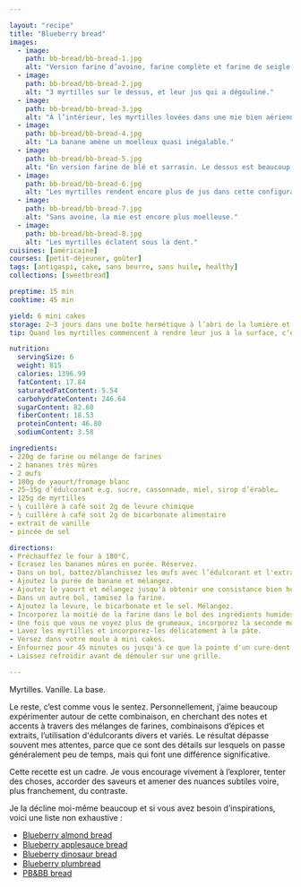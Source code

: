 ```yaml
---

layout: "recipe"
title: "Blueberry bread"
images:
  - image:
    path: bb-bread/bb-bread-1.jpg
    alt: "Version farine d’avoine, farine complète et farine de seigle. La texture en surface est caractéristique de flocons d’avoine mixés."
  - image:
    path: bb-bread/bb-bread-2.jpg
    alt: "3 myrtilles sur le dessus, et leur jus qui a dégouliné."
  - image:
    path: bb-bread/bb-bread-3.jpg
    alt: "À l’intérieur, les myrtilles lovées dans une mie bien aérienne."
  - image:
    path: bb-bread/bb-bread-4.jpg
    alt: "La banane amène un moelleux quasi inégalable."
  - image:
    path: bb-bread/bb-bread-5.jpg
    alt: "En version farine de blé et sarrasin. Le dessus est beaucoup plus craquelé."
  - image:
    path: bb-bread/bb-bread-6.jpg
    alt: "Les myrtilles rendent encore plus de jus dans cette configuration."
  - image:
    path: bb-bread/bb-bread-7.jpg
    alt: "Sans avoine, la mie est encore plus moelleuse."
  - image:
    path: bb-bread/bb-bread-8.jpg
    alt: "Les myrtilles éclatent sous la dent."
cuisines: [américaine]
courses: [petit-déjeuner, goûter]
tags: [antigaspi, cake, sans beurre, sans huile, healthy]
collections: [sweetbread]

preptime: 15 min
cooktime: 45 min

yield: 6 mini cakes
storage: 2–3 jours dans une boîte hermétique à l’abri de la lumière et de la chaleur. 5 jours au frigo. 2 mois au congélateur.
tip: Quand les myrtilles commencent à rendre leur jus à la surface, c‘est le signe que la cuisson est presque terminée.

nutrition:
  servingSize: 6
  weight: 815
  calories: 1396.99
  fatContent: 17.84
  saturatedFatContent: 5.54
  carbohydrateContent: 246.64
  sugarContent: 82.60
  fiberContent: 18.53
  proteinContent: 46.80
  sodiumContent: 3.58

ingredients:
- 220g de farine ou mélange de farines
- 2 bananes très mûres
- 2 œufs
- 100g de yaourt/fromage blanc
- 25–35g d’édulcorant e.g. sucre, cassonnade, miel, sirop d’érable…
- 125g de myrtilles
- ¼ cuillère à café soit 2g de levure chimique
- ¼ cuillère à café soit 2g de bicarbonate alimentaire
- extrait de vanille
- pincée de sel

directions:
- Préchauffez le four à 180°C.
- Écrasez les bananes mûres en purée. Réservez.
- Dans un bol, battez/blanchissez les œufs avec l’édulcorant et l'extrait de vanille. 
- Ajoutez la purée de banane et mélangez.
- Ajoutez le yaourt et mélangez jusqu'à obtenir une consistance bien homogène.
- Dans un autre bol, tamisez la farine. 
- Ajoutez la levure, le bicarbonate et le sel. Mélangez. 
- Incorporez la moitié de la farine dans le bol des ingrédients humides à la maryse. 
- Une fois que vous ne voyez plus de grumeaux, incorporez la seconde moitié. Réservez. 
- Lavez les myrtilles et incorporez-les délicatement à la pâte. 
- Versez dans votre moule à mini cakes. 
- Enfournez pour 45 minutes ou jusqu'à ce que la pointe d'un cure-dent ressorte sèche. 
- Laissez refroidir avant de démouler sur une grille. 

---
```


Myrtilles. Vanille. La base.

Le reste, c’est comme vous le sentez. Personnellement, j’aime beaucoup expérimenter autour de cette combinaison, en cherchant des notes et accents à travers des mélanges de farines, combinaisons d’épices et extraits, l’utilisation d'édulcorants divers et variés. Le résultat dépasse souvent mes attentes, parce que ce sont des détails sur lesquels on passe généralement peu de temps, mais qui font une différence significative.

Cette recette est un cadre. Je vous encourage vivement à l’explorer, tenter des choses, accorder des saveurs et amener des nuances subtiles voire, plus franchement, du contraste.

Je la décline moi-même beaucoup et si vous avez besoin d’inspirations, voici une liste non exhaustive&nbsp;:

- [Blueberry almond bread](bb-almond-bread.html)
- [Blueberry applesauce bread](bb-applesauce-bread.html)
- [Blueberry dinosaur bread](bb-dino-bread.html)
- [Blueberry plumbread](bb-plumbread.html)
- [PB&BB bread](p3b-bread.html)
